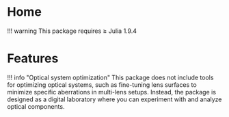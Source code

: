 # Home

!!! warning
    This package requires ≥ Julia 1.9.4

# Features

!!! info "Optical system optimization"
    This package does not include tools for optimizing optical systems, such as fine-tuning lens surfaces to minimize specific aberrations in multi-lens setups. Instead, the package is designed as a digital laboratory where you can experiment with and analyze optical components.